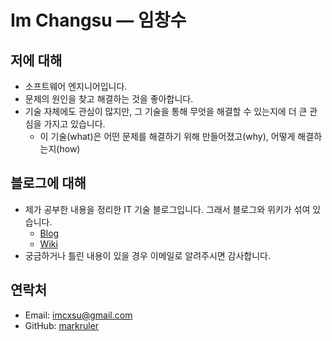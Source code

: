 # Im Changsu — 임창수

## 저에 대해

- 소프트웨어 엔지니어입니다.
- 문제의 원인을 찾고 해결하는 것을 좋아합니다.
- 기술 자체에도 관심이 많지만, 그 기술을 통해 무엇을 해결할 수 있는지에 더 큰 관심을 가지고 있습니다.
  - 이 기술(what)은 어떤 문제를 해결하기 위해 만들어졌고(why), 어떻게 해결하는지(how)

## 블로그에 대해

- 제가 공부한 내용을 정리한 IT 기술 블로그입니다. 그래서 블로그와 위키가 섞여 있습니다.
  - [Blog](/categories/blog/)
  - [Wiki](/categories/wiki/)
- 궁금하거나 틀린 내용이 있을 경우 이메일로 알려주시면 감사합니다.

## 연락처

- Email: imcxsu@gmail.com
- GitHub: [markruler](https://github.com/markruler)

